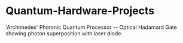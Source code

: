# Quantum-Hardware-Projects
'Archimedes' Photonic Quantum Processor -- Optical Hadamard Gate showing photon superposition with laser diode.
